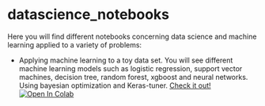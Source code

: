 # datascience_notebooks

Here you will find different notebooks concerning data science and machine learning applied to a variety of problems:

- Applying machine learning to a toy data set. You will see different machine learning models such as logistic regression, support vector machines, decision tree, random forest, xgboost and neural networks. Using bayesian optimization and Keras-tuner. [Check it out!](https://github.com/Albert-GM/datascience_notebooks/blob/main/toy_dataset.ipynb) [![Open In Colab](https://colab.research.google.com/assets/colab-badge.svg)](https://colab.research.google.com/github/Albert-GM/datascience_notebooks/blob/main/toy_dataset.ipynbh)
